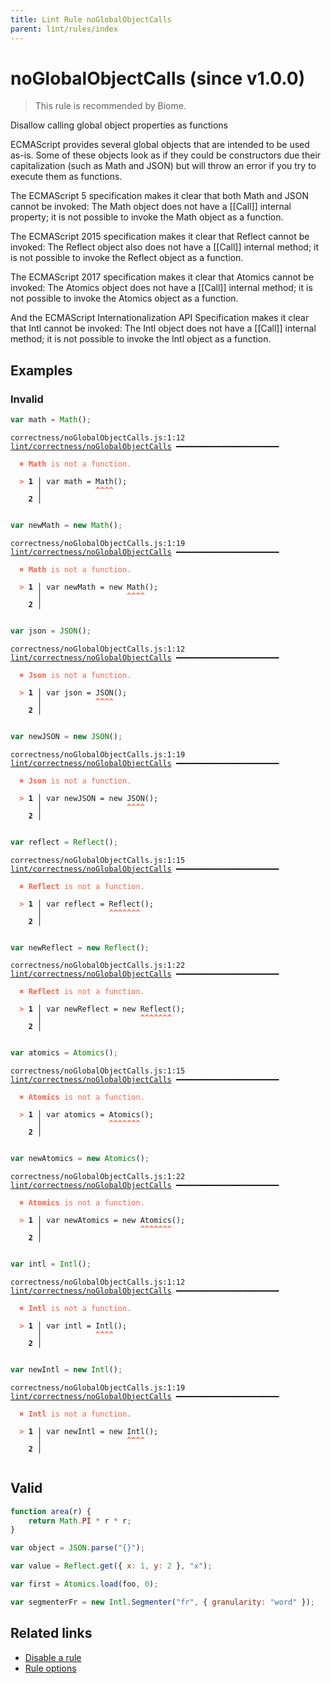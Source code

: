 ```yaml
---
title: Lint Rule noGlobalObjectCalls
parent: lint/rules/index
---
```


# noGlobalObjectCalls (since v1.0.0)

> This rule is recommended by Biome.

Disallow calling global object properties as functions

ECMAScript provides several global objects that are intended to be used as-is.
Some of these objects look as if they could be constructors due their capitalization (such as Math and JSON) but will throw an error if you try to execute them as functions.

The ECMAScript 5 specification makes it clear that both Math and JSON cannot be invoked:
The Math object does not have a [[Call]] internal property; it is not possible to invoke the Math object as a function.

The ECMAScript 2015 specification makes it clear that Reflect cannot be invoked:
The Reflect object also does not have a [[Call]] internal method; it is not possible to invoke the Reflect object as a function.

The ECMAScript 2017 specification makes it clear that Atomics cannot be invoked:
The Atomics object does not have a [[Call]] internal method; it is not possible to invoke the Atomics object as a function.

And the ECMAScript Internationalization API Specification makes it clear that Intl cannot be invoked:
The Intl object does not have a [[Call]] internal method; it is not possible to invoke the Intl object as a function.

## Examples

### Invalid

```jsx
var math = Math();
```

<pre class="language-text"><code class="language-text">correctness/noGlobalObjectCalls.js:1:12 <a href="https://biomejs.dev/lint/rules/noGlobalObjectCalls">lint/correctness/noGlobalObjectCalls</a> ━━━━━━━━━━━━━━━━━━━━━━━

<strong><span style="color: Tomato;">  </span></strong><strong><span style="color: Tomato;">✖</span></strong> <span style="color: Tomato;"><strong>Math</strong></span><span style="color: Tomato;"> is not a function.</span>
  
<strong><span style="color: Tomato;">  </span></strong><strong><span style="color: Tomato;">&gt;</span></strong> <strong>1 │ </strong>var math = Math();
   <strong>   │ </strong>           <strong><span style="color: Tomato;">^</span></strong><strong><span style="color: Tomato;">^</span></strong><strong><span style="color: Tomato;">^</span></strong><strong><span style="color: Tomato;">^</span></strong>
    <strong>2 │ </strong>
  
</code></pre>

```jsx
var newMath = new Math();
```

<pre class="language-text"><code class="language-text">correctness/noGlobalObjectCalls.js:1:19 <a href="https://biomejs.dev/lint/rules/noGlobalObjectCalls">lint/correctness/noGlobalObjectCalls</a> ━━━━━━━━━━━━━━━━━━━━━━━

<strong><span style="color: Tomato;">  </span></strong><strong><span style="color: Tomato;">✖</span></strong> <span style="color: Tomato;"><strong>Math</strong></span><span style="color: Tomato;"> is not a function.</span>
  
<strong><span style="color: Tomato;">  </span></strong><strong><span style="color: Tomato;">&gt;</span></strong> <strong>1 │ </strong>var newMath = new Math();
   <strong>   │ </strong>                  <strong><span style="color: Tomato;">^</span></strong><strong><span style="color: Tomato;">^</span></strong><strong><span style="color: Tomato;">^</span></strong><strong><span style="color: Tomato;">^</span></strong>
    <strong>2 │ </strong>
  
</code></pre>

```jsx
var json = JSON();
```

<pre class="language-text"><code class="language-text">correctness/noGlobalObjectCalls.js:1:12 <a href="https://biomejs.dev/lint/rules/noGlobalObjectCalls">lint/correctness/noGlobalObjectCalls</a> ━━━━━━━━━━━━━━━━━━━━━━━

<strong><span style="color: Tomato;">  </span></strong><strong><span style="color: Tomato;">✖</span></strong> <span style="color: Tomato;"><strong>Json</strong></span><span style="color: Tomato;"> is not a function.</span>
  
<strong><span style="color: Tomato;">  </span></strong><strong><span style="color: Tomato;">&gt;</span></strong> <strong>1 │ </strong>var json = JSON();
   <strong>   │ </strong>           <strong><span style="color: Tomato;">^</span></strong><strong><span style="color: Tomato;">^</span></strong><strong><span style="color: Tomato;">^</span></strong><strong><span style="color: Tomato;">^</span></strong>
    <strong>2 │ </strong>
  
</code></pre>

```jsx
var newJSON = new JSON();
```

<pre class="language-text"><code class="language-text">correctness/noGlobalObjectCalls.js:1:19 <a href="https://biomejs.dev/lint/rules/noGlobalObjectCalls">lint/correctness/noGlobalObjectCalls</a> ━━━━━━━━━━━━━━━━━━━━━━━

<strong><span style="color: Tomato;">  </span></strong><strong><span style="color: Tomato;">✖</span></strong> <span style="color: Tomato;"><strong>Json</strong></span><span style="color: Tomato;"> is not a function.</span>
  
<strong><span style="color: Tomato;">  </span></strong><strong><span style="color: Tomato;">&gt;</span></strong> <strong>1 │ </strong>var newJSON = new JSON();
   <strong>   │ </strong>                  <strong><span style="color: Tomato;">^</span></strong><strong><span style="color: Tomato;">^</span></strong><strong><span style="color: Tomato;">^</span></strong><strong><span style="color: Tomato;">^</span></strong>
    <strong>2 │ </strong>
  
</code></pre>

```jsx
var reflect = Reflect();
```

<pre class="language-text"><code class="language-text">correctness/noGlobalObjectCalls.js:1:15 <a href="https://biomejs.dev/lint/rules/noGlobalObjectCalls">lint/correctness/noGlobalObjectCalls</a> ━━━━━━━━━━━━━━━━━━━━━━━

<strong><span style="color: Tomato;">  </span></strong><strong><span style="color: Tomato;">✖</span></strong> <span style="color: Tomato;"><strong>Reflect</strong></span><span style="color: Tomato;"> is not a function.</span>
  
<strong><span style="color: Tomato;">  </span></strong><strong><span style="color: Tomato;">&gt;</span></strong> <strong>1 │ </strong>var reflect = Reflect();
   <strong>   │ </strong>              <strong><span style="color: Tomato;">^</span></strong><strong><span style="color: Tomato;">^</span></strong><strong><span style="color: Tomato;">^</span></strong><strong><span style="color: Tomato;">^</span></strong><strong><span style="color: Tomato;">^</span></strong><strong><span style="color: Tomato;">^</span></strong><strong><span style="color: Tomato;">^</span></strong>
    <strong>2 │ </strong>
  
</code></pre>

```jsx
var newReflect = new Reflect();
```

<pre class="language-text"><code class="language-text">correctness/noGlobalObjectCalls.js:1:22 <a href="https://biomejs.dev/lint/rules/noGlobalObjectCalls">lint/correctness/noGlobalObjectCalls</a> ━━━━━━━━━━━━━━━━━━━━━━━

<strong><span style="color: Tomato;">  </span></strong><strong><span style="color: Tomato;">✖</span></strong> <span style="color: Tomato;"><strong>Reflect</strong></span><span style="color: Tomato;"> is not a function.</span>
  
<strong><span style="color: Tomato;">  </span></strong><strong><span style="color: Tomato;">&gt;</span></strong> <strong>1 │ </strong>var newReflect = new Reflect();
   <strong>   │ </strong>                     <strong><span style="color: Tomato;">^</span></strong><strong><span style="color: Tomato;">^</span></strong><strong><span style="color: Tomato;">^</span></strong><strong><span style="color: Tomato;">^</span></strong><strong><span style="color: Tomato;">^</span></strong><strong><span style="color: Tomato;">^</span></strong><strong><span style="color: Tomato;">^</span></strong>
    <strong>2 │ </strong>
  
</code></pre>

```jsx
var atomics = Atomics();
```

<pre class="language-text"><code class="language-text">correctness/noGlobalObjectCalls.js:1:15 <a href="https://biomejs.dev/lint/rules/noGlobalObjectCalls">lint/correctness/noGlobalObjectCalls</a> ━━━━━━━━━━━━━━━━━━━━━━━

<strong><span style="color: Tomato;">  </span></strong><strong><span style="color: Tomato;">✖</span></strong> <span style="color: Tomato;"><strong>Atomics</strong></span><span style="color: Tomato;"> is not a function.</span>
  
<strong><span style="color: Tomato;">  </span></strong><strong><span style="color: Tomato;">&gt;</span></strong> <strong>1 │ </strong>var atomics = Atomics();
   <strong>   │ </strong>              <strong><span style="color: Tomato;">^</span></strong><strong><span style="color: Tomato;">^</span></strong><strong><span style="color: Tomato;">^</span></strong><strong><span style="color: Tomato;">^</span></strong><strong><span style="color: Tomato;">^</span></strong><strong><span style="color: Tomato;">^</span></strong><strong><span style="color: Tomato;">^</span></strong>
    <strong>2 │ </strong>
  
</code></pre>

```jsx
var newAtomics = new Atomics();
```

<pre class="language-text"><code class="language-text">correctness/noGlobalObjectCalls.js:1:22 <a href="https://biomejs.dev/lint/rules/noGlobalObjectCalls">lint/correctness/noGlobalObjectCalls</a> ━━━━━━━━━━━━━━━━━━━━━━━

<strong><span style="color: Tomato;">  </span></strong><strong><span style="color: Tomato;">✖</span></strong> <span style="color: Tomato;"><strong>Atomics</strong></span><span style="color: Tomato;"> is not a function.</span>
  
<strong><span style="color: Tomato;">  </span></strong><strong><span style="color: Tomato;">&gt;</span></strong> <strong>1 │ </strong>var newAtomics = new Atomics();
   <strong>   │ </strong>                     <strong><span style="color: Tomato;">^</span></strong><strong><span style="color: Tomato;">^</span></strong><strong><span style="color: Tomato;">^</span></strong><strong><span style="color: Tomato;">^</span></strong><strong><span style="color: Tomato;">^</span></strong><strong><span style="color: Tomato;">^</span></strong><strong><span style="color: Tomato;">^</span></strong>
    <strong>2 │ </strong>
  
</code></pre>

```jsx
var intl = Intl();
```

<pre class="language-text"><code class="language-text">correctness/noGlobalObjectCalls.js:1:12 <a href="https://biomejs.dev/lint/rules/noGlobalObjectCalls">lint/correctness/noGlobalObjectCalls</a> ━━━━━━━━━━━━━━━━━━━━━━━

<strong><span style="color: Tomato;">  </span></strong><strong><span style="color: Tomato;">✖</span></strong> <span style="color: Tomato;"><strong>Intl</strong></span><span style="color: Tomato;"> is not a function.</span>
  
<strong><span style="color: Tomato;">  </span></strong><strong><span style="color: Tomato;">&gt;</span></strong> <strong>1 │ </strong>var intl = Intl();
   <strong>   │ </strong>           <strong><span style="color: Tomato;">^</span></strong><strong><span style="color: Tomato;">^</span></strong><strong><span style="color: Tomato;">^</span></strong><strong><span style="color: Tomato;">^</span></strong>
    <strong>2 │ </strong>
  
</code></pre>

```jsx
var newIntl = new Intl();
```

<pre class="language-text"><code class="language-text">correctness/noGlobalObjectCalls.js:1:19 <a href="https://biomejs.dev/lint/rules/noGlobalObjectCalls">lint/correctness/noGlobalObjectCalls</a> ━━━━━━━━━━━━━━━━━━━━━━━

<strong><span style="color: Tomato;">  </span></strong><strong><span style="color: Tomato;">✖</span></strong> <span style="color: Tomato;"><strong>Intl</strong></span><span style="color: Tomato;"> is not a function.</span>
  
<strong><span style="color: Tomato;">  </span></strong><strong><span style="color: Tomato;">&gt;</span></strong> <strong>1 │ </strong>var newIntl = new Intl();
   <strong>   │ </strong>                  <strong><span style="color: Tomato;">^</span></strong><strong><span style="color: Tomato;">^</span></strong><strong><span style="color: Tomato;">^</span></strong><strong><span style="color: Tomato;">^</span></strong>
    <strong>2 │ </strong>
  
</code></pre>

## Valid

```jsx
function area(r) {
    return Math.PI * r * r;
}

var object = JSON.parse("{}");

var value = Reflect.get({ x: 1, y: 2 }, "x");

var first = Atomics.load(foo, 0);

var segmenterFr = new Intl.Segmenter("fr", { granularity: "word" });
```

## Related links

- [Disable a rule](/linter/#disable-a-lint-rule)
- [Rule options](/linter/#rule-options)
